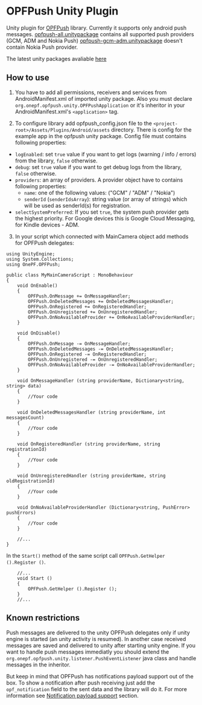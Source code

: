 OPFPush Unity Plugin
====================

Unity plugin for [OPFPush](https://github.com/onepf/OPFPush) library.
Currently it supports only android push messages.
[opfpush-all.unitypackage](https://github.com/onepf/OPFPush-Unity-Plugin/releases/download/v0.3.1/opfpush-all-0.3.1.unitypackage) contains all supported push providers (GCM, ADM and Nokia Push)
[opfpush-gcm-adm.unitypackage](https://github.com/onepf/OPFPush-Unity-Plugin/releases/download/v0.3.1/opfpush-gcm-adm-0.3.1.unitypackage) doesn't contain Nokia Push provider.

The latest unity packages avaliable [here](https://github.com/onepf/OPFPush-Unity-Plugin/releases)

How to use
-----
1) You have to add all permissions, receivers and services from AndroidManifest.xml of imported unity package. Also you must declare `org.onepf.opfpush.unity.OPFPushApplication` or it's inheritor in your AndroidManifest.xml's `<application>` tag. 

2) To configure library add opfpush_config.json file to the `<project-root>/Assets/Plugins/Android/assets` directory. There is config for the example app in the opfpush unity package. 
Config file must contains following properties: 
* `logEnabled`: set `true` value if you want to get logs (warning / info / errors) from the library, `false` otherwise.
* `debug`: set `true` value if you want to get debug logs from the library, `false` otherwise.
* `providers`: an array of providers. A provider object have to contains following properties:
    *  `name`: one of the following values: ("GCM" / "ADM" / "Nokia")
    *  `senderId` (`senderIdsArray`): string value (or array of strings) which will be used as senderId(s) for registration.
*  `selectSystemPreferred`: If you set `true`, the system push provider gets the highest priority. For Google devices this is Google Cloud Messaging, for Kindle devices - ADM.
    
3) In your script which connected with MainCamera object add methods for OPFPush delegates:

```
using UnityEngine;
using System.Collections;
using OnePF.OPFPush;

public class MyMainCameraScript : MonoBehaviour
{
    void OnEnable()
    {
        OPFPush.OnMessage += OnMessageHandler;
		OPFPush.OnDeletedMessages += OnDeletedMessagesHandler;
		OPFPush.OnRegistered += OnRegisteredHandler;
		OPFPush.OnUnregistered += OnUnregisteredHandler;
		OPFPush.OnNoAvailableProvider += OnNoAvailableProviderHandler;
    }

    void OnDisable()
    {
        OPFPush.OnMessage -= OnMessageHandler;
		OPFPush.OnDeletedMessages -= OnDeletedMessagesHandler;
		OPFPush.OnRegistered -= OnRegisteredHandler;
		OPFPush.OnUnregistered -= OnUnregisteredHandler;
		OPFPush.OnNoAvailableProvider -= OnNoAvailableProviderHandler;
    }

    void OnMessageHandler (string providerName, Dictionary<string, string> data)
    {
        //Your code
    }
    
    void OnDeletedMessagesHandler (string providerName, int messagesCount)
    {
        //Your code
    }
    
    void OnRegisteredHandler (string providerName, string registrationId)
    {
        //Your code
    }
    
    void OnUnregisteredHandler (string providerName, string oldRegistrationId)
    {
        //Your code
    }
    
    void OnNoAvailableProviderHandler (Dictionary<string, PushError> pushErrors)
    {
        //Your code
    }
    
    //...
}
```

In the `Start()` method of the same script call `OPFPush.GetHelper ().Register ()`.

```
    //...
	void Start ()
	{
		OPFPush.GetHelper ().Register ();
	}
    //...
```

Known restrictions
-----

Push messages are delivered to the unity OPFPush delegates only if unity engine is started (an unity activity is resumed). In another case received messages are saved and delivered to unity after starting unity engine. If you want to handle push messages immediatly you should extend the `org.onepf.opfpush.unity.listener.PushEventListener` java class and handle messages in the inheritor. 

But keep in mind that OPFPush has notifications payload support out of the box. To show a notification after push receiving just add  the `opf_notification` field to the sent data and the library will do it. For more information see [Notification payload support](https://github.com/onepf/OPFPush/wiki/Notification-payload-support) section.
